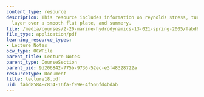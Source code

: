 ```yaml
---
content_type: resource
description: This resource includes information on reynolds stress, turbulent boundary
  layer over a smooth flat plate, and summery.
file: /media/courses/2-20-marine-hydrodynamics-13-021-spring-2005/fabd8584c83416faf99e4f566fd4bdab_lecture18.pdf
file_type: application/pdf
learning_resource_types:
- Lecture Notes
ocw_type: OCWFile
parent_title: Lecture Notes
parent_type: CourseSection
parent_uid: 9d206842-775b-9736-52ec-e3f48328722a
resourcetype: Document
title: lecture18.pdf
uid: fabd8584-c834-16fa-f99e-4f566fd4bdab
---
```

